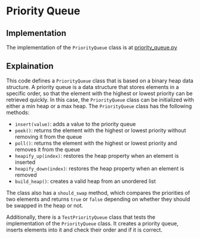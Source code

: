 # Priority Queue

## Implementation

The implementation of the `PriorityQueue` class is at [priority_queue.py](../../data_structures/priority_queue.py)

## Explaination

This code defines a `PriorityQueue` class that is based on a binary heap data structure. A priority queue is a data structure that stores elements in a specific order, so that the element with the highest or lowest priority can be retrieved quickly. In this case, the `PriorityQueue` class can be initialized with either a min heap or a max heap. The `PriorityQueue` class has the following methods:

- `insert(value)`: adds a value to the priority queue
- `peek()`: returns the element with the highest or lowest priority without removing it from the queue
- `poll()`: returns the element with the highest or lowest priority and removes it from the queue
- `heapify_up(index)`: restores the heap property when an element is inserted
- `heapify_down(index)`: restores the heap property when an element is removed
- `build_heap()`: creates a valid heap from an unordered list

The class also has a `should_swap` method, which compares the priorities of two elements and returns `true` or `false` depending on whether they should be swapped in the heap or not.

Additionally, there is a `TestPriorityQueue` class that tests the implementation of the `PriorityQueue` class. It creates a priority queue, inserts elements into it and check their order and if it is correct.